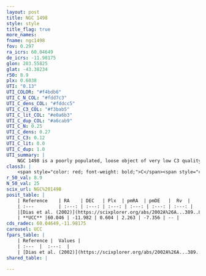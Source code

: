 ```yaml
---
layout: post
title: NGC 1498
style: style
title_flag: true
more_names: 
fname: ngc1498
fov: 0.297
ra_icrs: 60.04649
de_icrs: -11.98175
glon: 203.55825
glat: -43.38234
r50: 8.9
plx: 0.6038
UTI: "0.13"
UTI_COLOR: "#f4bdb6"
UTI_C_N_COL: "#fdd7c3"
UTI_C_dens_COL: "#fddcc5"
UTI_C_C3_COL: "#f3bab5"
UTI_C_lit_COL: "#e0a6b3"
UTI_C_dup_COL: "#a6cab9"
UTI_C_N: 0.25
UTI_C_dens: 0.27
UTI_C_C3: 0.12
UTI_C_lit: 0.0
UTI_C_dup: 1.0
UTI_summary: |
    NGC 1498 is a poorly populated, loose object of very low C3 quality. It is rarely studied in the literature, with no articles listed in the last 23 years.
class3: |
    <span style="color: red; font-weight: bold;">C</span><span style="color: purple; font-weight: bold;">D</span>
r_50_val: 8.9
N_50_val: 25
scix_url: NGC%201498
posit_table: |
    | Reference    | RA    | DEC   | Plx  | pmRA  | pmDE   |  Rv  |
    | :---         | :---: | :---: | :---: | :---: | :---: | :---: |
    |[Dias et al. (2002)](https://scixplorer.org/abs/2002A%26A...389..871D) | 60.075 | -12.015 | -- | 2.07 | -7.54 | -- |
    | **UCC** |60.046 | -11.982 | 0.604 | 2.263 | -7.356 | -- | 
cds_radec: 60.04649,-11.98175
carousel: UCC
fpars_table: |
    | Reference |  Values |
    | :---  |  :---:  |
    | [Dias et al. (2002)](https://scixplorer.org/abs/2002A%26A...389..871D) | `E(B-V)=0.04, Dist=1020.0, Age=9.2` |
shared_table: |
    
---
```


